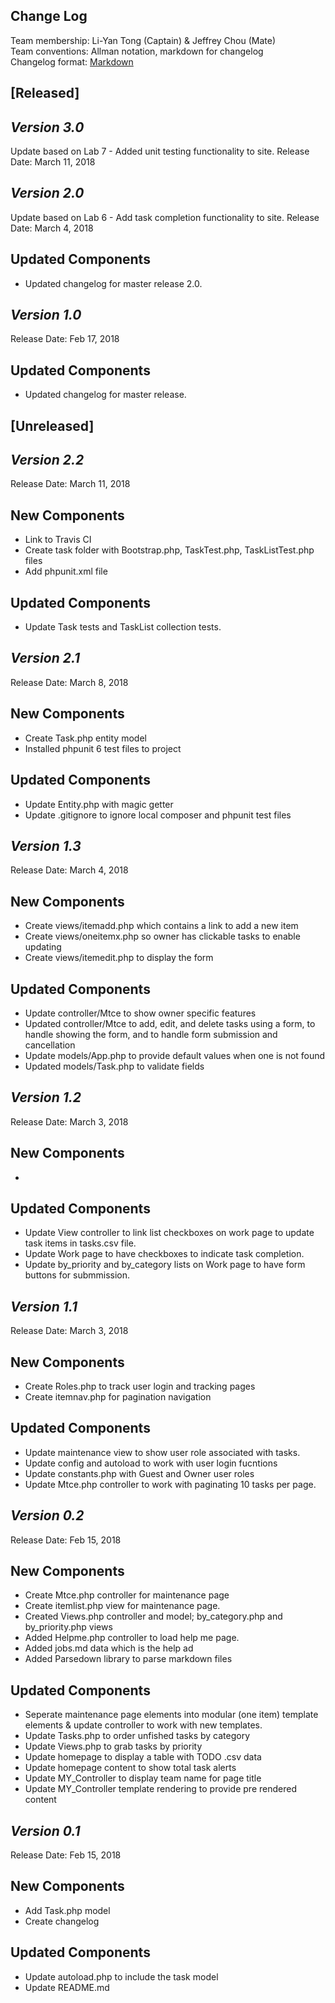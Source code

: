 ## Change Log

Team membership:  Li-Yan Tong (Captain) & Jeffrey Chou (Mate)  
Team conventions: Allman notation, markdown for changelog  
Changelog format: [Markdown](https://github.com/adam-p/markdown-here/wiki/Markdown-Cheatsheet)

## [Released]

## *Version 3.0*
Update based on Lab 7 - Added unit testing functionality to site.
Release Date: March 11, 2018

## *Version 2.0*
Update based on Lab 6 - Add task completion functionality to site.
Release Date: March 4, 2018

## Updated Components
- Updated changelog for master release 2.0.

## *Version 1.0*
Release Date: Feb 17, 2018

## Updated Components
- Updated changelog for master release.

## [Unreleased]
## *Version 2.2*

Release Date: March 11, 2018

## New Components
- Link to Travis CI
- Create task folder with Bootstrap.php, TaskTest.php, TaskListTest.php files
- Add phpunit.xml file

## Updated Components
- Update Task tests and TaskList collection tests.

## *Version 2.1*

Release Date: March 8, 2018

## New Components
- Create Task.php entity model
- Installed phpunit 6 test files to project

## Updated Components
- Update Entity.php with magic getter
- Update .gitignore to ignore local composer and phpunit test files

## *Version 1.3*

Release Date: March 4, 2018

## New Components
- Create views/itemadd.php which contains a link to add a new item
- Create views/oneitemx.php so owner has clickable tasks to enable updating
- Create views/itemedit.php to display the form

## Updated Components
- Update controller/Mtce to show owner specific features
- Updated controller/Mtce to add, edit, and delete tasks using a form, to handle showing the form, and to handle form submission and cancellation
- Update models/App.php to provide default values when one is not found
- Updated models/Task.php to validate fields

## *Version 1.2*

Release Date: March 3, 2018

## New Components
-

## Updated Components
- Update View controller to link list checkboxes on work page to update task
  items in tasks.csv file.
- Update Work page to have checkboxes to indicate task completion.
- Update by_priority and by_category lists on Work page to have
  form buttons for submmission.

## *Version 1.1*

Release Date: March 3, 2018

## New Components
- Create Roles.php to track user login and tracking pages
- Create itemnav.php for pagination navigation

## Updated Components
- Update maintenance view to show user role associated with tasks.
- Update config and autoload to work with user login fucntions
- Update constants.php with Guest and Owner user roles
- Update Mtce.php controller to work with paginating 10 tasks per page.

## *Version 0.2*

Release Date: Feb 15, 2018

## New Components
- Create Mtce.php controller for maintenance page
- Create itemlist.php view for maintenance page.
- Created Views.php controller and model; by_category.php and by_priority.php views
- Added Helpme.php controller to load help me page.
- Added jobs.md data which is the help ad
- Added Parsedown library to parse markdown files

## Updated Components
- Seperate maintenance page elements into modular (one item) template elements & update controller to work with new templates.
- Update Tasks.php to order unfished tasks by category
- Update Views.php to grab tasks by priority
- Update homepage to display a table with TODO .csv data
- Update homepage content to show total task alerts
- Update MY_Controller to display team name for page title
- Update MY_Controller template rendering to provide pre rendered content

## *Version 0.1*

Release Date: Feb 15, 2018

## New Components
- Add Task.php model
- Create changelog

## Updated Components
- Update autoload.php to include the task model
- Update README.md

